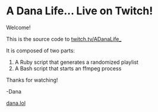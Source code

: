 # A Dana Life... Live on Twitch!

Welcome!

This is the source code to [twitch.tv/ADanaLife_](https://twitch.tv/ADanaLife_)

It is composed of two parts:

1. A Ruby script that generates a randomized playlist
2. A Bash script that starts an ffmpeg process

Thanks for watching!

-Dana

[dana.lol](https://dana.lol)


